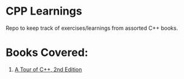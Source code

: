 # CPP Learnings

Repo to keep track of exercises/learnings from assorted C++ books.


# Books Covered:
1. [A Tour of C++, 2nd Edition](https://learning.oreilly.com/library/view/a-tour-of/9780134998053/)
